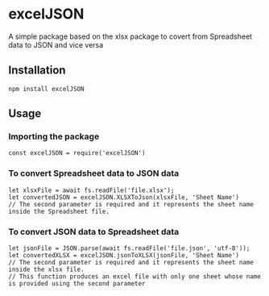 # excelJSON
A simple package based on the xlsx package to covert from Spreadsheet data to JSON and vice versa

## Installation
`npm install excelJSON`

## Usage
### Importing the package
`const excelJSON = require('excelJSON')`
### To convert Spreadsheet data to JSON data

`let xlsxFile = await fs.readFile('file.xlsx');`   
`let convertedJSON = excelJSON.XLSXToJson(xlsxFile, 'Sheet Name')`  
`// The second parameter is required and it represents the sheet name inside the Spreadsheet file.`
### To convert JSON data to Spreadsheet data

`let jsonFile = JSON.parse(await fs.readFile('file.json', 'utf-8'));`
`let convertedXLSX = excelJSON.jsonToXLSX(jsonFile, 'Sheet Name')`  
`// The second parameter is required and it represents the sheet name inside the xlsx file.`  
`// This function produces an excel file with only one sheet whose name is provided using the second parameter`
